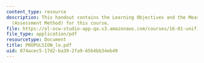 ```yaml
---
content_type: resource
description: This handout contains the Learning Objectives and the Measurable Outcomes
  (Assessment Method) for this course.
file: https://ol-ocw-studio-app-qa.s3.amazonaws.com/courses/16-01-unified-engineering-i-ii-iii-iv-fall-2005-spring-2006/074acec517d2ba392fa965b4bb34eb49_PROPULSION_lo.pdf
file_type: application/pdf
resourcetype: Document
title: PROPULSION_lo.pdf
uid: 074acec5-17d2-ba39-2fa9-65b4bb34eb49
---
```

